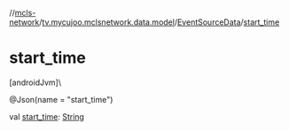 //[mcls-network](../../../index.md)/[tv.mycujoo.mclsnetwork.data.model](../index.md)/[EventSourceData](index.md)/[start_time](start_time.md)

# start_time

[androidJvm]\

@Json(name = &quot;start_time&quot;)

val [start_time](start_time.md): [String](https://kotlinlang.org/api/latest/jvm/stdlib/kotlin/-string/index.html)
